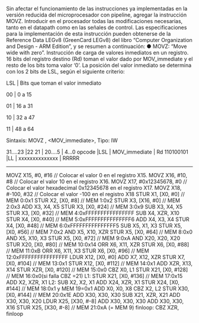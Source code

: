Sin afectar el funcionamiento de las instrucciones ya implementadas en la versión reducida
del microprocesador con pipeline, agregar la instrucción MOVZ. Introducir en el procesador
todas las modificaciones necesarias, tanto en el datapath como en las señales de control.
Las especificaciones para la implementación de esta instrucción pueden obtenerse de la
Reference Data LEGv8 (GreenCard LEGv8) del libro “Computer Organization and Design -
ARM Edition”, y se resumen a continuación:
● MOVZ: “Move wide with zero”. Instrucción de carga de valores inmediatos en un
registro. 16 bits del registro destino (Rd) toman el valor dado por MOV_immediate y
el resto de los bits toma valor ‘0’. La posición del valor inmediato se determina con
los 2 bits de LSL, según el siguiente criterio:


LSL | Bits que toman el valor inmediato

00  | 0 a 15

01  | 16 a 31

10  | 32 a 47

11  | 48 a 64


Sintaxis: MOVZ <Rd>, <MOV_immediate>, <LSL> Tipo: IW


31....23 	|22 21	| 20....5	   | 4...0
opcode 		|LSL	| MOV_immediate    | Rd
110100101	|LL	| xxxxxxxxxxxxxx   | RRRRR


---------------------------------------------------------------------------------
MOVZ X15, #0, #16 // Colocar el valor 0 en el registro X15.
MOVZ X16, #10, #8 // Colocar el valor 10 en el registro X16.
MOVZ X17, #0x12345678, #0 // Colocar el valor hexadecimal 0x12345678 en el registro X17.
MOVZ X18, #-100, #32 // Colocar el valor -100 en el registro X18
STUR X1, [X0, #0] // MEM 0:0x1
STUR X2, [X0, #8] // MEM 1:0x2
STUR X3, [X16, #0] // MEM 2:0x3
ADD X3, X4, X5
STUR X3, [X0, #24] // MEM 3:0x9
SUB X3, X4, X5
STUR X3, [X0, #32] // MEM 4:0xFFFFFFFFFFFFFFFF
SUB X4, XZR, X10
STUR X4, [X0, #40] // MEM 5:0xFFFFFFFFFFFFFFF6
ADD X4, X3, X4
STUR X4, [X0, #48] // MEM 6:0xFFFFFFFFFFFFFFF5
SUB X5, X1, X3
STUR X5, [X0, #56] // MEM 7:0x2
AND X5, X10, XZR
STUR X5, [X0, #64] // MEM 8:0x0
AND X5, X10, X3
STUR X5, [X0, #72] // MEM 9:0xA
AND X20, X20, X20
STUR X20, [X0, #80] // MEM 10:0x14
ORR X6, X11, XZR
STUR X6, [X0, #88] // MEM 11:0xB
ORR X6, X11, X3
STUR X6, [X0, #96] // MEM 12:0xFFFFFFFFFFFFFFFF
LDUR X12, [X0, #0]
ADD X7, X12, XZR
STUR X7, [X0, #104] // MEM 13:0x1
STUR X12, [X0, #112] // MEM 14:0x1
ADD XZR, X13, X14
STUR XZR, [X0, #120] // MEM 15:0x0
CBZ X0, L1
STUR X21, [X0, #128] // MEM 16:0x0(si falla CBZ =21)
L1: STUR X21, [X0, #136] // MEM 17:0x15
ADD X2, XZR, X1
L2: SUB X2, X2, X1
ADD X24, XZR, X1
STUR X24, [X0, #144] // MEM 18:0x1 y MEM 19=0x1
ADD X0, X0, X8
CBZ X2, L2
STUR X30, [X0, #144] // MEM 20:0x1E
ADD X30, X30, X30
SUB X21, XZR, X21
ADD X30, X30, X20
LDUR X25, [X30, #-8]
ADD X30, X30, X30
ADD X30, X30, X16
STUR X25, [X30, #-8] // MEM 21:0xA (= MEM 9)
finloop: CBZ XZR, finloop
